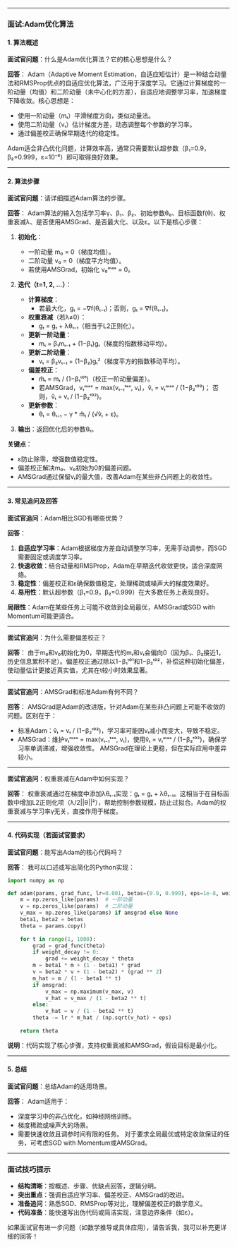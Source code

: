 
---

### 面试:Adam优化算法

#### 1. 算法概述
**面试官问题**：什么是Adam优化算法？它的核心思想是什么？

**回答**：
Adam（Adaptive Moment Estimation，自适应矩估计）是一种结合动量法和RMSProp优点的自适应优化算法，广泛用于深度学习。它通过计算梯度的一阶动量（均值）和二阶动量（未中心化的方差），自适应地调整学习率，加速梯度下降收敛。核心思想是：
- 使用一阶动量（mₜ）平滑梯度方向，类似动量法。
- 使用二阶动量（vₜ）估计梯度方差，动态调整每个参数的学习率。
- 通过偏差校正确保早期迭代的稳定性。

Adam适合非凸优化问题，计算效率高，通常只需要默认超参数（β₁=0.9，β₂=0.999，ε=10⁻⁸）即可取得良好效果。

---

#### 2. 算法步骤
**面试官问题**：请详细描述Adam算法的步骤。

**回答**：
Adam算法的输入包括学习率γ、β₁、β₂、初始参数θ₀、目标函数f(θ)、权重衰减λ、是否使用AMSGrad、是否最大化、以及ε。以下是核心步骤：

1. **初始化**：
   - 一阶动量 m₀ = 0（梯度均值）。
   - 二阶动量 v₀ = 0（梯度平方均值）。
   - 若使用AMSGrad，初始化 v₀ᵐᵃˣ = 0。

2. **迭代（t=1, 2, ...）**：
   - **计算梯度**：
     - 若最大化，gₜ = −∇f(θₜ₋₁)；否则，gₜ = ∇f(θₜ₋₁)。
   - **权重衰减**（若λ≠0）：
     - gₜ = gₜ + λθₜ₋₁（相当于L2正则化）。
   - **更新一阶动量**：
     - mₜ = β₁mₜ₋₁ + (1−β₁)gₜ（梯度的指数移动平均）。
   - **更新二阶动量**：
     - vₜ = β₂vₜ₋₁ + (1−β₂)gₜ²（梯度平方的指数移动平均）。
   - **偏差校正**：
     - m̂ₜ = mₜ / (1−β₁ᵗ⁰¹)（校正一阶动量偏差）。
     - 若AMSGrad，vₜᵐᵃˣ = max(vₜ₋₁ᵗᵃˣ, vₜ)，v̂ₜ = vₜᵐᵃˣ / (1−β₂ᵗ⁰²)；
       否则，v̂ₜ = vₜ / (1−β₂ᵗ⁰²)。
   - **更新参数**：
     - θₜ = θₜ₋₁ − γ * m̂ₜ / (√v̂ₜ + ε)。

3. **输出**：返回优化后的参数θₜ。

**关键点**：
- ε防止除零，增强数值稳定性。
- 偏差校正解决m₀、v₀初始为0的偏差问题。
- AMSGrad通过保留vₜ的最大值，改善Adam在某些非凸问题上的收敛性。

---

#### 3. 常见追问及回答
**面试官追问**：Adam相比SGD有哪些优势？

**回答**：
1. **自适应学习率**：Adam根据梯度方差自动调整学习率，无需手动调参，而SGD需要固定或调度学习率。
2. **快速收敛**：结合动量和RMSProp，Adam在早期迭代收敛更快，适合深度网络。
3. **稳定性**：偏差校正和ε确保数值稳定，处理稀疏或噪声大的梯度效果好。
4. **易用性**：默认超参数（β₁=0.9，β₂=0.999）在大多数任务上表现良好。

**局限性**：Adam在某些任务上可能不收敛到全局最优，AMSGrad或SGD with Momentum可能更适合。

---

**面试官追问**：为什么需要偏差校正？

**回答**：
由于m₀和v₀初始化为0，早期迭代的mₜ和vₜ会偏向0（因为β₁、β₂接近1，历史信息累积不足）。偏差校正通过除以1−β₁ᵗ⁰¹和1−β₂ᵗ⁰²，补偿这种初始化偏差，使动量估计更接近真实值，尤其在t较小时效果显著。

---

**面试官追问**：AMSGrad和标准Adam有何不同？

**回答**：
AMSGrad是Adam的改进版，针对Adam在某些非凸问题上可能不收敛的问题。区别在于：
- 标准Adam：v̂ₜ = vₜ / (1−β₂ᵗ⁰²)，学习率可能因vₜ减小而变大，导致不稳定。
- AMSGrad：维护vₜᵐᵃˣ = max(vₜ₋₁ᵗᵃˣ, vₜ)，使用v̂ₜ = vₜᵐᵃˣ / (1−β₂ᵗ⁰²)，确保学习率单调递减，增强收敛性。
AMSGrad在理论上更稳，但在实际应用中差异较小。

---

**面试官追问**：权重衰减在Adam中如何实现？

**回答**：
权重衰减通过在梯度中添加λθₜ₋₁实现：gₜ = gₜ + λθₜ₋₁。这相当于在目标函数中增加L2正则化项（λ/2||θ||²），帮助控制参数规模，防止过拟合。Adam的权重衰减与学习率γ无关，直接作用于梯度。

---

#### 4. 代码实现（若面试官要求）
**面试官问题**：能写出Adam的核心代码吗？

**回答**：
我可以口述或写出简化的Python实现：

```python
import numpy as np

def adam(params, grad_func, lr=0.001, betas=(0.9, 0.999), eps=1e-8, weight_decay=0, amsgrad=False):
    m = np.zeros_like(params)  # 一阶动量
    v = np.zeros_like(params)  # 二阶动量
    v_max = np.zeros_like(params) if amsgrad else None
    beta1, beta2 = betas
    theta = params.copy()
    
    for t in range(1, 1000):
        grad = grad_func(theta)
        if weight_decay != 0:
            grad += weight_decay * theta
        m = beta1 * m + (1 - beta1) * grad
        v = beta2 * v + (1 - beta2) * (grad ** 2)
        m_hat = m / (1 - beta1 ** t)
        if amsgrad:
            v_max = np.maximum(v_max, v)
            v_hat = v_max / (1 - beta2 ** t)
        else:
            v_hat = v / (1 - beta2 ** t)
        theta -= lr * m_hat / (np.sqrt(v_hat) + eps)
    
    return theta
```

**说明**：代码实现了核心步骤，支持权重衰减和AMSGrad，假设目标是最小化。

---

#### 5. 总结
**面试官问题**：总结Adam的适用场景。

**回答**：
Adam适用于：
- 深度学习中的非凸优化，如神经网络训练。
- 梯度稀疏或噪声大的场景。
- 需要快速收敛且调参时间有限的任务。
对于要求全局最优或特定收敛保证的任务，可考虑SGD with Momentum或AMSGrad。

---

### 面试技巧提示
- **结构清晰**：按概述、步骤、优缺点回答，逻辑分明。
- **突出重点**：强调自适应学习率、偏差校正、AMSGrad的改进。
- **准备追问**：熟悉SGD、RMSProp等对比，理解偏差校正的数学意义。
- **代码准备**：能快速写出伪代码或简洁实现，注意边界条件（如ε）。

如果面试官有进一步问题（如数学推导或具体应用），请告诉我，我可以补充更详细的回答！